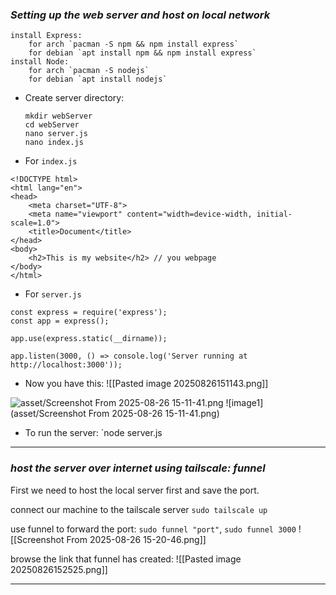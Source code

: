 ### ***Setting up the web server and host on local network***
	install Express:
		for arch `pacman -S npm && npm install express`
		for debian `apt install npm && npm install express`
	install Node:
		for arch `pacman -S nodejs`
		for debian `apt install nodejs`
		
- Create server directory:
	```
	mkdir webServer
	cd webServer
	nano server.js
	nano index.js
	```
	
- For `index.js`
```
<!DOCTYPE html>
<html lang="en">
<head>
    <meta charset="UTF-8">
    <meta name="viewport" content="width=device-width, initial-scale=1.0">
    <title>Document</title>
</head>
<body>
    <h2>This is my website</h2> // you webpage
</body>
</html>
```

- For `server.js`
```
const express = require('express');
const app = express();

app.use(express.static(__dirname));

app.listen(3000, () => console.log('Server running at http://localhost:3000'));
```
- Now you have this:
![[Pasted image 20250826151143.png]]
<img src="" alt="asset/Screenshot From 2025-08-26 15-11-41.png">
![image1](asset/Screenshot From 2025-08-26 15-11-41.png)

- To run the server: `node server.js

___
### ***host the server over internet using tailscale: funnel***
First we need to host the local server first and save the port.

connect our machine to the tailscale server `sudo tailscale up`

use funnel to forward the port: `sudo funnel "port"`,   `sudo funnel 3000`
![[Screenshot From 2025-08-26 15-20-46.png]]



browse the link that funnel has created:
![[Pasted image 20250826152525.png]]
___
